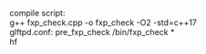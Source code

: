 compile script:   
g++ fxp_check.cpp -o fxp_check -O2 -std=c++17  
glftpd.conf: pre_fxp_check	 /bin/fxp_check *  
hf
